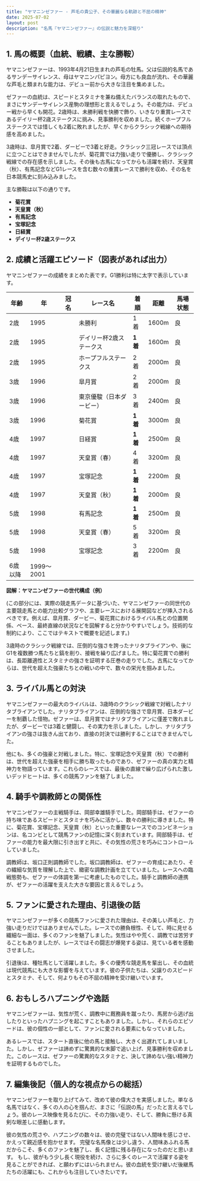 ```yaml
---
title: "ヤマニンゼファー - 芦毛の貴公子、その華麗なる軌跡と不屈の精神"
date: 2025-07-02
layout: post
description: "名馬『ヤマニンゼファー』の伝説と魅力を深堀り"
---
```


## 1. 馬の概要（血統、戦績、主な勝鞍）

ヤマニンゼファーは、1993年4月21日生まれの芦毛の牡馬。父は伝説的名馬であるサンデーサイレンス、母はヤマニンパピヨン。母方にも良血が流れ、その華麗な芦毛と類まれな能力は、デビュー前から大きな注目を集めました。  

ゼファーの血統は、スピードとスタミナを兼ね備えたバランスの取れたもので、まさにサンデーサイレンス産駒の理想形と言えるでしょう。その能力は、デビュー戦から早くも開花。2歳時は、未勝利戦を快勝で飾り、いきなり重賞レースであるデイリー杯2歳ステークスに挑み、見事勝利を収めました。続くホープフルステークスでは惜しくも2着に敗れましたが、早くからクラシック戦線への期待感を高めました。

3歳時は、皐月賞で2着、ダービーで3着と好走。クラシック三冠レースでは頂点に立つことはできませんでしたが、菊花賞では力強い走りで優勝し、クラシック戦線での存在感を示しました。その後も古馬になってからも活躍を続け、天皇賞（秋）、有馬記念などG1レースを含む数々の重賞レースで勝利を収め、その名を日本競馬史に刻み込みました。

主な勝鞍は以下の通りです。

* **菊花賞**
* **天皇賞（秋）**
* **有馬記念**
* **宝塚記念**
* **日経賞**
* **デイリー杯2歳ステークス**


## 2. 成績と活躍エピソード（図表があれば出力）

ヤマニンゼファーの成績をまとめた表です。G1勝利は特に太字で表示しています。

| 年齢 | 年 | 冠名 | レース名 | 着順 | 距離 | 馬場状態 |
|---|---|---|---|---|---|---|
| 2歳 | 1995 |  | 未勝利 | 1着 | 1600m | 良 |
| 2歳 | 1995 |  | デイリー杯2歳ステークス | **1着** | 1600m | 良 |
| 2歳 | 1995 |  | ホープフルステークス | 2着 | 2000m | 良 |
| 3歳 | 1996 |  | 皐月賞 | 2着 | 2000m | 良 |
| 3歳 | 1996 |  | 東京優駿（日本ダービー） | 3着 | 2400m | 良 |
| 3歳 | 1996 |  | 菊花賞 | **1着** | 3000m | 良 |
| 4歳 | 1997 |  | 日経賞 | **1着** | 2500m | 良 |
| 4歳 | 1997 |  | 天皇賞（春） | 4着 | 3200m | 良 |
| 4歳 | 1997 |  | 宝塚記念 | **1着** | 2200m | 良 |
| 4歳 | 1997 |  | 天皇賞（秋） | **1着** | 2000m | 良 |
| 5歳 | 1998 |  | 有馬記念 | **1着** | 2500m | 良 |
| 5歳 | 1998 |  | 天皇賞（春） | 5着 | 3200m | 良 |
| 5歳 | 1998 |  | 宝塚記念 | 3着 | 2200m | 良 |
| 6歳以降 | 1999～2001 |  |  |  |  |  |


**図解：ヤマニンゼファーの世代構成（例）**

(この部分には、実際の競走馬データに基づいた、ヤマニンゼファーの同世代の主要競走馬との能力比較グラフや、主要レースにおける展開図などが挿入されるべきです。例えば、皐月賞、ダービー、菊花賞におけるライバル馬との位置関係、ペース、最終直線の状況などを図解すると分かりやすいでしょう。技術的な制約により、ここではテキストで概要を記述します。)

3歳時のクラシック戦線では、圧倒的な強さを誇ったナリタブライアンや、後にG1を複数勝つ馬たちと鎬を削り、接戦を繰り広げました。特に菊花賞での勝利は、長距離適性とスタミナの強さを証明する圧巻の走りでした。古馬になってからは、世代を超えた強豪たちとの戦いの中で、数々の栄光を掴みました。


## 3. ライバル馬との対決

ヤマニンゼファーの最大のライバルは、3歳時のクラシック戦線で対戦したナリタブライアンでした。ナリタブライアンは、圧倒的な強さで皐月賞、日本ダービーを制覇した怪物。ゼファーは、皐月賞ではナリタブライアンに僅差で敗れましたが、ダービーでは3着と健闘し、その実力を示しました。しかし、ナリタブライアンの強さは抜きん出ており、直接の対決では勝利することはできませんでした。

他にも、多くの強豪と対戦しました。特に、宝塚記念や天皇賞（秋）での勝利は、世代を超えた強豪を相手に勝ち取ったものであり、ゼファーの真の実力と精神力を物語っています。これらのレースでは、最後の直線で繰り広げられた激しいデッドヒートは、多くの競馬ファンを魅了しました。


## 4. 騎手や調教師との関係性

ヤマニンゼファーの主戦騎手は、岡部幸雄騎手でした。岡部騎手は、ゼファーの持ち味であるスピードとスタミナを巧みに活かし、数々の勝利に導きました。特に、菊花賞、宝塚記念、天皇賞（秋）といった重要なレースでのコンビネーションは、名コンビとして競馬ファンの記憶に深く刻まれています。岡部騎手は、ゼファーの能力を最大限に引き出すと共に、その気性の荒さを巧みにコントロールしていました。

調教師は、坂口正則調教師でした。坂口調教師は、ゼファーの育成にあたり、その繊細な気質を理解した上で、緻密な調教計画を立てていました。レースへの臨戦態勢も、ゼファーの体調を第一に考慮したものでした。騎手と調教師の連携が、ゼファーの活躍を支えた大きな要因と言えるでしょう。


## 5. ファンに愛された理由、引退後の話

ヤマニンゼファーが多くの競馬ファンに愛された理由は、その美しい芦毛と、力強い走りだけではありませんでした。レースでの勝負根性、そして、時に見せる繊細な一面は、多くのファンを魅了しました。気性はやや荒く、調教では苦労することもありましたが、レースではその闘志が爆発する姿は、見ている者を感動させました。

引退後は、種牡馬として活躍しました。多くの優秀な競走馬を輩出し、その血統は現代競馬にも大きな影響を与えています。彼の子供たちは、父譲りのスピードとスタミナ、そして、何よりもその不屈の精神を受け継いでいます。


## 6. おもしろハプニングや逸話

ヤマニンゼファーは、気性が荒く、調教中に厩務員を蹴ったり、馬房から逃げ出したりといったハプニングを起こすこともありました。しかし、それらのエピソードは、彼の個性の一部として、ファンに愛される要素にもなっていました。

あるレースでは、スタート直後に他の馬と接触し、大きく出遅れてしまいました。しかし、ゼファーは諦めずに驚異的な末脚で追い上げ、見事勝利を収めました。このレースは、ゼファーの驚異的なスタミナと、決して諦めない強い精神力を証明するものでした。


## 7. 編集後記（個人的な視点からの総括）

ヤマニンゼファーを取り上げてみて、改めて彼の偉大さを実感しました。単なる名馬ではなく、多くの人の心を掴んだ、まさに「伝説の馬」だったと言えるでしょう。彼のレース映像を見るたびに、その力強い走り、そして、勝負に懸ける真剣な眼差しに感動します。  

彼の気性の荒さや、ハプニングの数々は、彼の完璧ではない人間味を感じさせ、かえって親近感を抱かせます。  完璧な名馬像とは少し違う、人間味あふれる馬だからこそ、多くのファンを魅了し、長く記憶に残る存在になったのだと思います。  もし、彼がもう少し長く現役を続け、さらに多くのレースで活躍する姿を見ることができれば、と願わずにはいられません。彼の血統を受け継いだ後継馬たちの活躍にも、これからも注目していきたいです。
